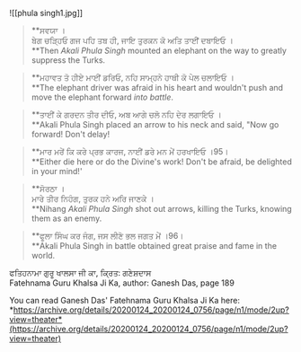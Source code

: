 ![[phula singh1.jpg]]

> **ਸਵਯਾ ।  
> ਬੇਗ ਚੜ੍ਹਿਓ ਗਜ ਪਹਿ ਤਬ ਹੀ, ਜਾਇ ਤੁਰਕਨ ਕੋ ਅਤਿ ਤਾਈਂ ਦਬਾਇਓ ।  
> **Then *Akali Phula Singh* mounted an elephant on the way to greatly suppress the Turks.

> **ਮਹਾਵਤ ਤੋ ਹੀਏ ਮਾਈਂ ਡਰਿਓ, ਨਹਿ ਸਾਮ੍ਹਨੇ ਹਾਥੀ ਕੋ ਪੇਲ ਚਲਾਇਓ ।  
> **The elephant driver was afraid in his heart and wouldn't push and move the elephant forward *into battle*.

> **ਤਾਈਂ ਕੇ ਗਰਦਨ ਤੀਰ ਦੀਓ, ਅਬ ਆਗੇ ਚਲੋ ਨਹਿ ਦੇਰ ਲਗਾਇਓ ।  
> **Akali Phula Singh placed an arrow to his neck and said, "Now go forward! Don't delay!

> **ਮਾਰ ਮਰੇਂ ਕਿ ਕਰੇ ਪ੍ਰਭ ਕਾਰਜ, ਨਾਈਂ ਡਰੇ ਮਨ ਮੇਂ ਹਰਖਾਇਓ ।95।  
> **Either die here or do the Divine's work! Don't be afraid, be delighted in your mind!'

> **ਸੋਰਠਾ ।  
> ਮਾਰੇ ਤੀਰ ਨਿਹੰਗ, ਤੁਰਕ ਹਨੇ ਅਰਿ ਜਾਣਕੇ ।  
> **Nihang *Akali Phula Singh* shot out arrows, killing the Turks, knowing them as an enemy.

> **ਫੂਲਾ ਸਿੰਘ ਕਰ ਜੰਗ, ਜਸ ਲੀਣੋ ਭਲ ਜਗਤ ਮੇਂ ।96।  
> **Akali Phula Singh in battle obtained great praise and fame in the world.

  

ਫਤਿਹਨਾਮਾ ਗੁਰੂ ਖਾਲਸਾ ਜੀ ਕਾ, ਕ੍ਰਿਤ: ਗਣੇਸ਼ਦਾਸ  
Fatehnama Guru Khalsa Ji Ka, author: Ganesh Das, page 189

You can read Ganesh Das' Fatehnama Guru Khalsa Ji Ka here: *https://archive.org/details/20200124_20200124_0756/page/n1/mode/2up?view=theater*(https://archive.org/details/20200124_20200124_0756/page/n1/mode/2up?view=theater)
